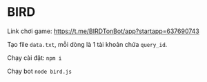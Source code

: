 # BIRD
Link chơi game: https://t.me/BIRDTonBot/app?startapp=637690743

Tạo file `data.txt`, mỗi dòng là 1 tài khoản chứa `query_id`.

Chạy cài đặt:
`npm i`

Chạy bot
`node bird.js`